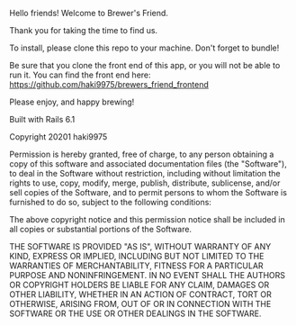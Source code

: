 Hello friends! Welcome to Brewer's Friend.

Thank you for taking the time to find us. 

To install, please clone this repo to your machine. Don't forget to bundle! 

Be sure that you clone the front end of this app, or you will not be able to run it. 
You can find the front end here: https://github.com/haki9975/brewers_friend_frontend

Please enjoy, and happy brewing! 

Built with Rails 6.1


Copyright 20201 haki9975

Permission is hereby granted, free of charge, to any person obtaining a copy of this software and associated documentation files (the "Software"), to deal in the Software without restriction, including without limitation the rights to use, copy, modify, merge, publish, distribute, sublicense, and/or sell copies of the Software, and to permit persons to whom the Software is furnished to do so, subject to the following conditions:

The above copyright notice and this permission notice shall be included in all copies or substantial portions of the Software.

THE SOFTWARE IS PROVIDED "AS IS", WITHOUT WARRANTY OF ANY KIND, EXPRESS OR IMPLIED, INCLUDING BUT NOT LIMITED TO THE WARRANTIES OF MERCHANTABILITY, FITNESS FOR A PARTICULAR PURPOSE AND NONINFRINGEMENT. IN NO EVENT SHALL THE AUTHORS OR COPYRIGHT HOLDERS BE LIABLE FOR ANY CLAIM, DAMAGES OR OTHER LIABILITY, WHETHER IN AN ACTION OF CONTRACT, TORT OR OTHERWISE, ARISING FROM, OUT OF OR IN CONNECTION WITH THE SOFTWARE OR THE USE OR OTHER DEALINGS IN THE SOFTWARE.





